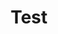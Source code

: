 ---
layout: post
title: Test
permalink: /notice-and-announcements/subcategory-b/test
breadcrumb: Test
---